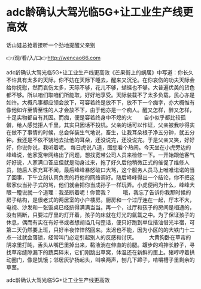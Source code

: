 # adc龄确认大驾光临5G+让工业生产线更高效
话山娃总抢着接听一个劲地提醒父亲别


👉/观/看/入/口👉http://wencao66.com

adc龄确认大驾光临5G+让工业生产线更高效《芒果街上的蜗居》中写道：你长久不许具有太多的天际。你不妨在天际下睡去，醒来又沉沦。在你哀伤的功夫天际会给你抚慰，然而哀伤太多，天际不够，花儿不够，蝴蝶也不够。大普遍优美的货色都不够。所以咱们取咱们所能取，好好地享受。天际装载不了太多负载，民心亦是如许。大概凡事都应领会放下，可容若终是放不下，放不下一个痴字，亦大概惟有像他如许至情至性的人才会放不下，由于他亦是一个痴人。醒又怎样，醉又怎样，十足实物都自有其因。而痴，便是容若终身中不熄的火
　　自小似乎都比较孤僻，给人感觉拒人千里，其实只因话不投机。父亲的话可以作证，父亲被我吵得实在做不了事情的时候，总会佯装生气地说，畜生，让我耳朵根子净五分钟，就五分钟。我还是不依不饶地去扯他的耳朵，还没说完，还没说完。于是父亲又笑，好好好，你说你说，我听着呢。
每日虎说八道，图您看个热闹。今天坐在小虎旁边的峰峰说，他家宽带网络出了问题，想找宽带公司人员来检修一下。一开始跟他客气好好说，人家满口答应但就是动身过来，拖了好久后他稍微正式的催促了维修人员，随后人家充耳不闻，最后峰峰暴怒破口大骂，这个服务人员马上唯唯诺诺的当了回事，下午立刻认真负责的将他的网络调好。随后峰峰得出一个结论，你不把这帮家伙当孙子式的骂，他们就会把你当成孙子一样玩弄。小虎便问为什么，峰峰大眼一瞪说就一个道理：我垄断着呢！你管我？
　　哦，我忘了告诉你我那时候的房子结构，是很老式的两居室的小户楼房。厨房和一个过厅连在一起，厅本不大，电视、沙发和一张饭桌已经挤得满满当当。再一个，过厅和孩子的房间是相通的，没有隔断，只要过厅里的灯开着，孩子的床就在灯光的氤氲之中。为了保证孩子的休息，偶而有实在有好书或者想胡诌几句歪话，便只好跑到单位揩油借光半宿，可第二天仍然要上班，只好半夜悻悻然回来。太迟也不能，因为小区的的大铁门十二点一过就会落锁，经常叫门必定引起别人的反感和讨厌。
　　大黄狗卧在草帘的阴凉里打盹，舌头从嘴巴里掉出来，黏液淌在伸直的前腿。踱步的鸡抻长脖子，寻找草帘缝隙漏下的蔬菜碎末，它们刚跳出草窝，体温还在新鲜的蛋上。猪哼哼着拱动圈门，像是饥饿；邻居灰驴扬起头，叫唤两声，刨几下蹄子，啃嚼槽子里剩余的草茎。

adc龄确认大驾光临5G+让工业生产线更高效
